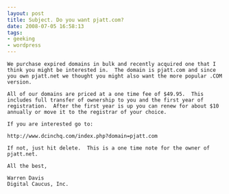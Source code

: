 ```yaml
---
layout: post
title: Subject. Do you want pjatt.com?
date: 2008-07-05 16:58:13
tags: 
- geeking
- wordpress
---
```

	We purchase expired domains in bulk and recently acquired one that I think you might be interested in.  The domain is pjatt.com and since you own pjatt.net we thought you might also want the more popular .COM version.

	All of our domains are priced at a one time fee of $49.95.  This includes full transfer of ownership to you and the first year of registration.  After the first year is up you can renew for about $10 annually or move it to the registrar of your choice.

	If you are interested go to:

	http://www.dcinchq.com/index.php?domain=pjatt.com

	If not, just hit delete.  This is a one time note for the owner of pjatt.net.

	All the best,

	Warren Davis
	Digital Caucus, Inc.